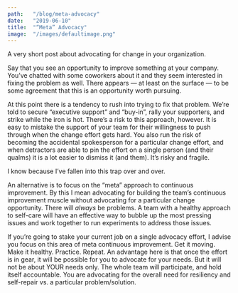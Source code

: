 ```yaml
---
path:	"/blog/meta-advocacy"
date:	"2019-06-10"
title:	"“Meta” Advocacy"
image:	"/images/defaultimage.png"
---
```


A very short post about advocating for change in your organization.

Say that you see an opportunity to improve something at your company. You’ve chatted with some coworkers about it and they seem interested in fixing the problem as well. There appears — at least on the surface — to be some agreement that this is an opportunity worth pursuing.

At this point there is a tendency to rush into trying to fix that problem. We’re told to secure “executive support” and “buy-in”, rally your supporters, and strike while the iron is hot. There’s a risk to this approach, however. It is easy to mistake the support of your team for their willingness to push through when the change effort gets hard. You also run the risk of becoming the accidental spokesperson for a particular change effort, and when detractors are able to pin the effort on a single person (and their qualms) it is a lot easier to dismiss it (and them). It’s risky and fragile.

I know because I’ve fallen into this trap over and over.

An alternative is to focus on the “meta” approach to continuous improvement. By this I mean advocating for building the team’s continuous improvement muscle without advocating for a particular change opportunity. There will *always* be problems. A team with a healthy approach to self-care will have an effective way to bubble up the most pressing issues and work together to run experiments to address those issues.

If you’re going to stake your current job on a single advocacy effort, I advise you focus on this area of meta continuous improvement. Get it moving. Make it healthy. Practice. Repeat. An advantage here is that once the effort is in gear, it will be possible for you to advocate for your needs. But it will not be about YOUR needs only. The whole team will participate, and hold itself accountable. You are advocating for the overall need for resiliency and self-repair vs. a particular problem/solution.

